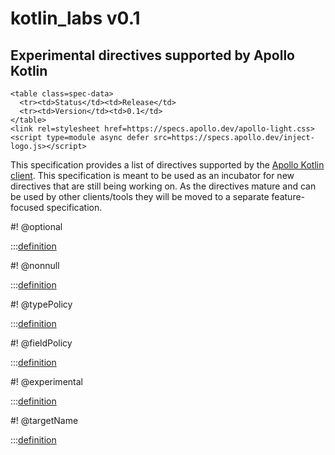 # kotlin_labs v0.1

<h2>Experimental directives supported by Apollo Kotlin</h2>

```raw html
<table class=spec-data>
  <tr><td>Status</td><td>Release</td>
  <tr><td>Version</td><td>0.1</td>
</table>
<link rel=stylesheet href=https://specs.apollo.dev/apollo-light.css>
<script type=module async defer src=https://specs.apollo.dev/inject-logo.js></script>
```

This specification provides a list of directives supported by the [Apollo Kotlin client](https://github.com/apollographql/apollo-kotlin). This specification is meant to be used as an incubator for new directives that are still being working on. As the directives mature and can be used by other clients/tools they will be moved to a separate feature-focused specification. 

#! @optional

:::[definition](kotlin_labs-v0.1.graphql#@optional)

#! @nonnull

:::[definition](kotlin_labs-v0.1.graphql#@nonnull)

#! @typePolicy

:::[definition](kotlin_labs-v0.1.graphql#@typePolicy)

#! @fieldPolicy

:::[definition](kotlin_labs-v0.1.graphql#@fieldPolicy)

#! @experimental

:::[definition](kotlin_labs-v0.1.graphql#@experimental)

#! @targetName

:::[definition](kotlin_labs-v0.1.graphql#@targetName)


